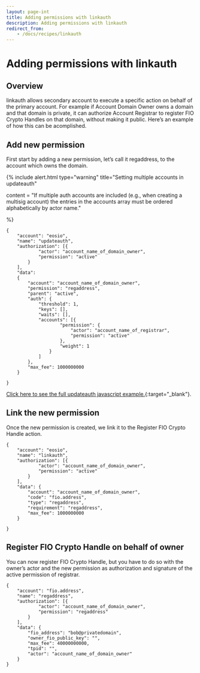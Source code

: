 ```yaml
---
layout: page-int
title: Adding permissions with linkauth
description: Adding permissions with linkauth
redirect_from:
    - /docs/recipes/linkauth
---
```


# Adding permissions with linkauth

## Overview

linkauth allows secondary account to execute a specific action on behalf of the primary account. For example if Account Domain Owner owns a domain and that domain is private, it can authorize Account Registrar to register FIO Crypto Handles on that domain, without making it public. Here’s an example of how this can be acomplished.

## Add new permission

First start by adding a new permission, let’s call it regaddress, to the account which owns the domain.

{% include alert.html type="warning" title="Setting multiple accounts in updateauth" 

content = "If multiple auth accounts are included (e.g., when creating a multisig account) the entries in the accounts array must be ordered alphabetically by actor name."

%}
```
{
	"account": "eosio",
	"name": "updateauth",
	"authorization": [{
			"actor": "account_name_of_domain_owner",
			"permission": "active"
		}
	],
	"data":
	{
		"account": "account_name_of_domain_owner",
		"permission": "regaddress",
		"parent": "active",
		"auth": {
			"threshold": 1,
			"keys": [],
			"waits": [],
			"accounts": [{
					"permission": {
						"actor": "account_name_of_registrar",
						"permission": "active"
					},
					"weight": 1
				}
			]
		},
		"max_fee": 1000000000
	}

}
```

[Click here to see the full updateauth javascript example.](https://github.com/fioprotocol/fiosdk_typescript-examples/blob/main/eosio-updateauth.js){:target="_blank"}.

## Link the new permission

Once the new permission is created, we link it to the Register FIO Crypto Handle action.
```
{
	"account": "eosio",
	"name": "linkauth",
	"authorization": [{
			"actor": "account_name_of_domain_owner",
			"permission": "active"
		}
	],
	"data": {
		"account": "account_name_of_domain_owner",
		"code": "fio.address",
		"type": "regaddress",
		"requirement": "regaddress",
		"max_fee": 1000000000
	}

}
```

## Register FIO Crypto Handle on behalf of owner

You can now register FIO Crypto Handle, but you have to do so with the owner’s actor and the new permission as authorization and signature of the active permission of registrar.
```
{
	"account": "fio.address",
	"name": "regaddress",
	"authorization": [{
			"actor": "account_name_of_domain_owner",
			"permission": "regaddress"
		}
	],
	"data": {
		"fio_address": "bob@privatedomain",
		"owner_fio_public_key": "",
		"max_fee": 40000000000,
		"tpid": "",
		"actor": "account_name_of_domain_owner"
	}
}
```